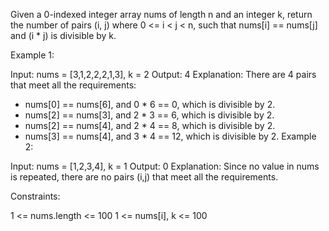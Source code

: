 Given a 0-indexed integer array nums of length n and an integer k, return the number of pairs (i, j) where 0 <= i < j < n, such that nums[i] == nums[j] and (i \* j) is divisible by k.

Example 1:

Input: nums = [3,1,2,2,2,1,3], k = 2
Output: 4
Explanation:
There are 4 pairs that meet all the requirements:

-   nums[0] == nums[6], and 0 \* 6 == 0, which is divisible by 2.
-   nums[2] == nums[3], and 2 \* 3 == 6, which is divisible by 2.
-   nums[2] == nums[4], and 2 \* 4 == 8, which is divisible by 2.
-   nums[3] == nums[4], and 3 \* 4 == 12, which is divisible by 2.
    Example 2:

Input: nums = [1,2,3,4], k = 1
Output: 0
Explanation: Since no value in nums is repeated, there are no pairs (i,j) that meet all the requirements.

Constraints:

1 <= nums.length <= 100
1 <= nums[i], k <= 100
